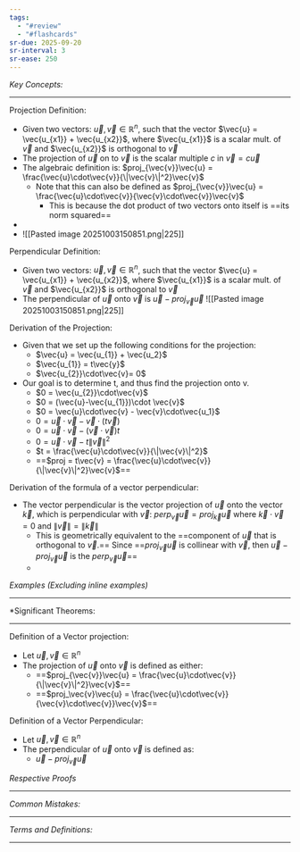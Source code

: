 ```yaml
---
tags:
  - "#review"
  - "#flashcards"
sr-due: 2025-09-20
sr-interval: 3
sr-ease: 250
---
```

*Key Concepts:*
___

Projection Definition:
- Given two vectors: $\vec{u},\vec{v}\in\mathbb{R}^n$, such that the vector $\vec{u} = \vec{u_{x1}} + \vec{u_{x2}}$, where $\vec{u_{x1}}$ is a scalar mult. of $\vec{v}$ and $\vec{u_{x2}}$ is orthogonal to $\vec{v}$
- The projection of $\vec{u}$ on to $\vec{v}$ is the scalar multiple $c$ in $\vec{v} = c\vec{u}$
- The algebraic definition is: $proj_{\vec{v}}\vec{u} = \frac{\vec{u}\cdot\vec{v}}{\|\vec{v}\|^2}\vec{v}$
	- Note that this can also be defined as $proj_{\vec{v}}\vec{u} = \frac{\vec{u}\cdot\vec{v}}{\vec{v}\cdot\vec{v}}\vec{v}$
		- This is because the dot product of two vectors onto itself is ==its norm squared==
-
- ![[Pasted image 20251003150851.png|225]]
<!--SR:!2025-10-06,1,230-->

Perpendicular Definition:
- Given two vectors: $\vec{u},\vec{v}\in\mathbb{R}^n$, such that the vector $\vec{u} = \vec{u_{x1}} + \vec{u_{x2}}$, where $\vec{u_{x1}}$ is a scalar mult. of $\vec{v}$ and $\vec{u_{x2}}$ is orthogonal to $\vec{v}$
- The perpendicular of $\vec{u}$ onto $\vec{v}$ is $\vec{u} - proj_{\vec{v}}\vec{u}$
	![[Pasted image 20251003150851.png|225]]

Derivation of the Projection:
- Given that we set up the following conditions for the projection:
	- $\vec{u} = \vec{u_{1}} + \vec{u_2}$
	- $\vec{u_{1}} = t\vec{y}$
	- $\vec{u_{2}}\cdot\vec{v}= 0$
- Our goal is to determine t, and thus find the projection onto v.
	- $0 = \vec{u_{2}}\cdot\vec{v}$
	- $0 = (\vec{u}-\vec{u_{1}})\cdot \vec{v}$
	- $0 = \vec{u}\cdot\vec{v} - \vec{v}\cdot\vec{u_1}$
	- $0 = \vec{u}\cdot\vec{v} - \vec{v}\cdot(t\vec{v})$
	- $0 = \vec{u}\cdot\vec{v} - (\vec{v}\cdot\vec{v})t$
	- $0 = \vec{u}\cdot\vec{v} - t\|\vec{v}\|^2$
	- $t = \frac{\vec{u}\cdot\vec{v}}{\|\vec{v}\|^2}$
	- ==$proj = t\vec{v} = \frac{\vec{u}\cdot\vec{v}}{\|\vec{v}\|^2}\vec{v}$==

Derivation of the formula of a vector perpendicular:
- The vector perpendicular is the vector projection of $\vec{u}$ onto the vector $\vec{k}$, which is perpendicular with $\vec{v}$: $perp_{\vec{v}}\vec{u} = proj_{\vec{k}}\vec{u}$ where $\vec{k}\cdot\vec{v} = 0$ and $\|\vec{v}\| = \|\vec{k}\|$
	- This is geometrically equivalent to the ==component of $\vec{u}$ that is orthogonal to $\vec{v}$.== Since ==$proj_\vec{v}\vec{u}$ is collinear with $\vec{v}$, then $\vec{u} - proj_{\vec{v}}\vec{u}$ is the $perp_\vec{v}\vec{u}$==
	- 

*Examples (Excluding inline examples)* 
___

*Significant Theorems:
___

Definition of a Vector projection:
- Let $\vec{u}, \vec{v} \in \mathbb{R}^n$
- The projection of $\vec{u}$ onto $\vec{v}$ is defined as either:
	- ==$proj_{\vec{v}}\vec{u} = \frac{\vec{u}\cdot\vec{v}}{\|\vec{v}\|^2}\vec{v}$==
	- ==$proj_\vec{v}\vec{u} = \frac{\vec{u}\cdot\vec{v}}{\vec{v}\cdot\vec{v}}\vec{v}$==

Definition of a Vector Perpendicular:
- Let $\vec{u}, \vec{v} \in \mathbb{R}^n$
- The perpendicular of $\vec{u}$ onto $\vec{v}$ is defined as:
	- $\vec{u} - proj_\vec{v}\vec{u}$


*Respective Proofs*
___

*Common Mistakes:*
___

*Terms and Definitions:*
___

